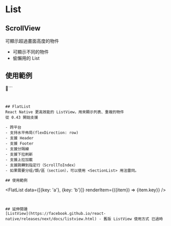 # List

## ScrollView
可顯示超過畫面高度的物件
- 可顯示不同的物件
- 偷懶用的 List

## 使用範例

```
<ScrollView>
  <ListItem key={1} />
  <ListItem key={2} />
  <ListItem key={3} />
  <ListItem key={4} />
  <ListItem key={5} />
  <ListItem key={6} />
  <ListItem key={7} />
</ScrollView>
```


## FlatList
React Native 更高效能的 ListView，用來顯示列表、重複的物件
從 0.43 開始支援

- 跨平台
- 支持水平佈局(flexDirection: row)
- 支援 Header
- 支援 Footer
- 支援分隔線
- 支援下拉刷新
- 支援上拉加載
- 支援跳轉到指定行（ScrollToIndex）
- 如果需要分组/類/區（section），可以使用 <SectionList> 用法雷同。

## 使用範例
```
<FlatList
  data={[{key: 'a'}, {key: 'b'}]}
  renderItem={({item}) => <Text>{item.key}</Text>}
/>
```


## 延伸閱讀
[ListView](https://facebook.github.io/react-native/releases/next/docs/listview.html) - 舊版 ListView 使用方式 已過時